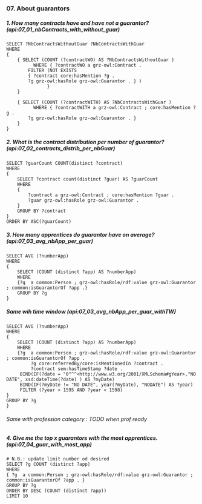 ### 07. About guarantors 

##### 1. How many contracts have and have not a guarantor? (api:07_01_nbContracts_with_without_guar)

```sparql
SELECT ?NbContractsWithoutGuar ?NbContractsWithGuar 
WHERE
{
	{ SELECT (COUNT (?contractWO) AS ?NbContractsWithoutGuar )
          WHERE { ?contractWO a grz-owl:Contract . 
		FILTER (NOT EXISTS 
		{ ?contract core:hasMention ?g .
	  	?g grz-owl:hasRole grz-owl:Guarantor . } ) 
               }
	}

	{ SELECT (COUNT (?contractWITH) AS ?NbContractsWithGuar )
          WHERE { ?contractWITH a grz-owl:Contract ; core:hasMention ?g .
	  	?g grz-owl:hasRole grz-owl:Guarantor . }
	}
}
```


##### 2. What is the contract distribution per number of guarantor?  (api:07_02_contracts_distrib_per_nbGuar)
```sparql
SELECT ?guarCount COUNT(distinct ?contract) 
WHERE 
{ 
	SELECT ?contract count(distinct ?guar) AS ?guarCount 
	WHERE 
	{ 
	    ?contract a grz-owl:Contract ; core:hasMention ?guar . 
	    ?guar grz-owl:hasRole grz-owl:Guarantor . 
	} 
	GROUP BY ?contract 
} 
ORDER BY ASC(?guarCount)
```

##### 3. How many apprentices do guarantor have on average? (api:07_03_avg_nbApp_per_guar)
```sparql
SELECT AVG (?numberApp)
WHERE
{
	SELECT (COUNT (distinct ?app) AS ?numberApp)
	WHERE
	{?g  a common:Person ; grz-owl:hasRole/rdf:value grz-owl:Guarantor ; common:isGuarantorOf ?app .}
	GROUP BY ?g
}
```

##### Same wih time window (api:07_03_avg_nbApp_per_guar_withTW)
```sparql
SELECT AVG (?numberApp)
WHERE
{
	SELECT (COUNT (distinct ?app) AS ?numberApp) 
	WHERE
	{?g  a common:Person ; grz-owl:hasRole/rdf:value grz-owl:Guarantor ; common:isGuarantorOf ?app .
         ?g core:referredBy/core:isMentionedIn ?contract .
    	 ?contract sem:hasTimeStamp ?date . 
	 BIND(IF(?date = "0"^^<http://www.w3.org/2001/XMLSchema#gYear>,"NO DATE", xsd:dateTime(?date) ) AS ?myDate) 
	 BIND(IF(?myDate != "NO DATE", year(?myDate), "NODATE") AS ?year)
	 FILTER (?year > 1595 AND ?year < 1598)
}
GROUP BY ?g
}
```

###### Same with profession category : TODO when prof ready

##### 4. Give me the top x guarantors with the most apprentices. (api:07_04_guar_with_most_app)
````sparql
# N.B.: update limit number od desired
SELECT ?g COUNT (distinct ?app)
WHERE
{ ?g  a common:Person ; grz-owl:hasRole/rdf:value grz-owl:Guarantor ; common:isGuarantorOf ?app . }
GROUP BY ?g
ORDER BY DESC (COUNT (distinct ?app))
LIMIT 10
```` 





